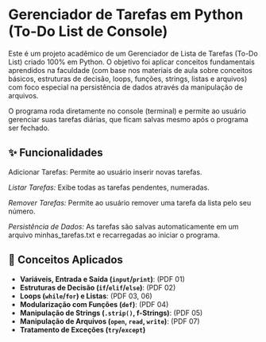 # Gerenciador de Tarefas em Python (To-Do List de Console)
Este é um projeto acadêmico de um Gerenciador de Lista de Tarefas (To-Do List) criado 100% em Python. O objetivo foi aplicar conceitos fundamentais aprendidos na faculdade (com base nos materiais de aula sobre conceitos básicos, estruturas de decisão, loops, funções, strings, listas e arquivos) com foco especial na persistência de dados através da manipulação de arquivos.

O programa roda diretamente no console (terminal) e permite ao usuário gerenciar suas tarefas diárias, que ficam salvas mesmo após o programa ser fechado.

## ✨ Funcionalidades
Adicionar Tarefas: Permite ao usuário inserir novas tarefas.

*Listar Tarefas:* Exibe todas as tarefas pendentes, numeradas.

*Remover Tarefas:* Permite ao usuário remover uma tarefa da lista pelo seu número.

*Persistência de Dados:* As tarefas são salvas automaticamente em um arquivo minhas_tarefas.txt e recarregadas ao iniciar o programa.

## 🚀 Conceitos Aplicados

* **Variáveis, Entrada e Saída (`input`/`print`)**: (PDF 01)
* **Estruturas de Decisão (`if`/`elif`/`else`)**: (PDF 02)
* **Loops (`while`/`for`) e Listas**: (PDF 03, 06)
* **Modularização com Funções (`def`)**: (PDF 04)
* **Manipulação de Strings (`.strip()`, f-Strings)**: (PDF 05)
* **Manipulação de Arquivos (`open`, `read`, `write`)**: (PDF 07)
* **Tratamento de Exceções (`try`/`except`)**
